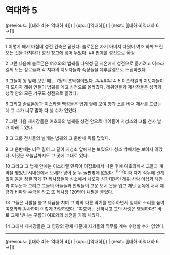 # 역대하 5

(previous:: [[대하 4|← 역대하 4]]) | (up:: [[역대하]]) | (next:: [[대하 6|역대하 6 →]])

***




1 
이렇게 해서 마침내 성전 건축은 끝났다. 솔로몬은 자기 아버지 다윗이 여호 와께 드린 모든 것을 가져다가 성전 창고에 넣어 두었다. ## 법궤를 성전으로 옮김 



2 
그런 다음에 솔로몬은 여호와의 법궤를 다윗성 곧 시온에서 성전으로 옮기려고 이스라엘의 모든 장로들과 각 지파의 지도자들과 족장들을 예루살렘으로 소집하였다. 



3 
그들이 왕 앞에 모인 때는 7월의 초막절이었다. ###### 4-5 이스라엘의 지도자들이 다 모이자 레위 인들이 법궤를 메고 성전으로 올라갔다. 레위인들과 제사장들은 성막과 성막 안의 모든 기구도 성전으로 옮겼다. 



6 
그리고 솔로몬왕과 이스라엘 백성들은 법궤 앞에 모여 양과 소를 바쳐 제사를 드렸는데 그 수가 너무 많아 다 셀 수가 없었다. 



7 
그런 다음 제사장들은 여호와의 법궤를 성전 안으로 메어들여 지성소의 그룹 천사 날개 아래 두었다. 



8 
그 그룹 천사들의 날개는 법궤와 그 운반채 위를 덮었다. 



9 
그 운반채는 너무 길어 그 끝이 지성소 앞에서는 보였으나 성소 밖에서는 보이지 않았다. 이것은 오늘날까지도 그 곳에 그대로 있다. 



10 
그리고 그 법궤 안에는 이스라엘 민족이 이집트에서 나온 후에 여호와께서 그들과 계약을 맺었던 시내산에서 모세가 넣어 둔 두 돌판밖에 없었다. <sup class="versenum">11-12</sup>이때 자기 직무에 관계없이 몸을 정결 하게 한 제사장들이 성소에서 나오자 성가대원인 레위 사람 아삽과 헤만과 여두둔과 그리고 그들의 아들들과 친척들이 고운 모시 옷을 입고 제단 동쪽에 서서 제금과 비파와 수금을 타고 또 제사장 120명이 나팔을 불었다. 



13 
그들은 나팔을 불고 제금을 치며 그 밖의 다른 악기를 연주하면서 일제히 소리를 높여 여호와께 감사하며 이렇게 찬양하였다. "여호와는 선하시고 그의 사랑은 영원하다!" 바로 그때 빛나는 구름이 여호와의 성전을 가득 채웠다. 



14 
그래서 제사장들은 그 영광의 광채 때문에 자기들의 직무를 계속 수행할 수가 없었다.

***

(previous:: [[대하 4|← 역대하 4]]) | (up:: [[역대하]]) | (next:: [[대하 6|역대하 6 →]])
